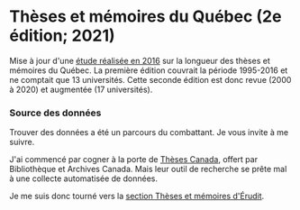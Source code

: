 # Thèses et mémoires du Québec (2e édition; 2021)

Mise à jour d'une [étude réalisée en 2016](https://github.com/jhroy/theses) sur la longueur des thèses et mémoires du Québec. La première édition couvrait la période 1995-2016 et ne comptait que 13 universités. Cette seconde édition est donc revue (2000 à 2020) et augmentée (17 universités).

### Source des données

Trouver des données a été un parcours du combattant. Je vous invite à me suivre.

J'ai commencé par cogner à la porte de [Thèses Canada](https://www.bac-lac.gc.ca/fra/services/theses/Pages/theses-canada.aspx), offert par Bibliothèque et Archives Canada. Mais leur outil de recherche se prête mal à une collecte automatisée de données.

Je me suis donc tourné vers la [section Thèses et mémoires d'Érudit](https://www.erudit.org/fr/theses/).
